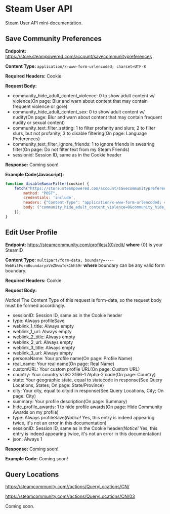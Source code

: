 # Steam User API
Steam User API mini-documentation.

## Save Community Preferences

**Endpoint:** https://store.steampowered.com/account/savecommunitypreferences

**Content Type:** `application/x-www-form-urlencoded; charset=UTF-8`

**Required Headers:** Cookie

**Request Body:**
- community_hide_adult_content_violence: 0 to show adult content w/ violence(On page: Blur and warn about content that may contain frequent violence or gore)
- community_hide_adult_content_sex: 0 to show adult content w/ nudity(On page: Blur and warn about content that may contain frequent nudity or sexual content)
- community_text_filter_setting: 1 to filter profanity and slurs; 2 to filter slurs, but not profanity; 3 to disable filtering(On page: Language Preferences) 
- community_text_filter_ignore_friends: 1 to ignore friends in swearing filter(On page: Do not filter text from my Steam Friends)
- sessionid: Session ID, same as in the Cookie header

**Response:** Coming soon!

**Example Code(Javascript):**
```js
function disableSwearFilter(cookie) {
	fetch("https://store.steampowered.com/account/savecommunitypreferences", {
		method: "POST",
		credentials: 'include',
		headers: {"Content-Type": "application/x-www-form-urlencoded; charset=UTF-8","Cookie":cookie},
		body: ("community_hide_adult_content_violence=0&community_hide_adult_content_sex=0&community_text_filter_setting=3&community_text_filter_ignore_friends=1&sessionid="+cookie.match("sessionid=(.+?);")[1])
	});
}
```

## Edit User Profile
**Endpoint:** https://steamcommunity.com/profiles/{0}/edit/ **where** {0} is your SteamID

**Content Type:** `multipart/form-data; boundary=----WebKitFormBoundaryxVeZNwaTek1hh59r` **where** boundary can be any valid form boundary.

**Required Headers:** Cookie

**Request Body:**

*Notice!* The Content Type of this request is form-data, so the request body must be formed accordingly.

- sessionID: Session ID, same as in the Cookie header
- type: Always profileSave
- weblink\_1\_title: Always empty
- weblink\_1\_url: Always empty
- weblink\_2\_title: Always empty
- weblink\_2\_url: Always empty
- weblink\_3\_title: Always empty
- weblink\_3\_url: Always empty
- personaName: Your profile name(On page: Profile Name)
- real_name: Your real name(On page: Real Name)
- customURL: Your custom profile URL(On page: Custom URL)
- country: Your country's ISO 3166-1 Alpha-2 code(On page: Country)
- state: Your geographic state, equal to statecode in response(See Query Locations, States; On page: State/Province)
- city: Your city, equal to cityid in response(See Query Locations, City; On page: City)
- summary: Your profile description(On page: Summary)
- hide_profile_awards: 1 to hide profile awards(On page: Hide Community Awards on my profile)
- type: Always profileSave(*Notice!* Yes, this entry is indeed appearing twice, it's not an error in this documentation)
- sessionID: Session ID, same as in the Cookie header(*Notice!* Yes, this entry is indeed appearing twice, it's not an error in this documentation)
- json: Always 1

**Response:** Coming soon!

**Example Code:** Coming soon!

## Query Locations
https://steamcommunity.com//actions/QueryLocations/CN/

https://steamcommunity.com//actions/QueryLocations/CN/03

Coming soon.
